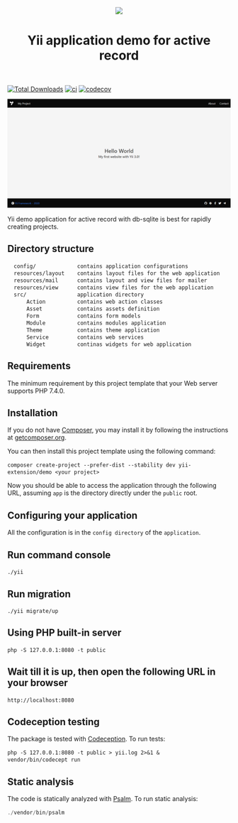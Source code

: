 <p align="center">
    <a href="https://github.com/yiisoft" target="_blank">
        <img src="https://github.com/yiisoft.png" height="100px">
    </a>
    <h1 align="center">Yii application demo for active record</h1>
    <br>
</p>

[![Total Downloads](https://img.shields.io/packagist/dt/yii-extension/demo)](https://packagist.org/packages/yii-extension/demo)
[![ci](https://github.com/yii-extension/demo/workflows/ci/badge.svg)](https://github.com/yii-extension/demo/actions)
[![codecov](https://codecov.io/gh/yii-extension/demo/branch/master/graph/badge.svg)](https://codecov.io/gh/yii-extension/demo)

<p align="center">
    <a href="https://github.com/yii-extension/app" target="_blank">
        <img src="docs\images\home.png" >
    </a>
</p>

Yii demo application for active record with db-sqlite is best for rapidly creating projects.

## Directory structure

      config/             contains application configurations
      resources/layout    contains layout files for the web application
      resources/mail      contains layout and view files for mailer
      resources/view      contains view files for the web application
      src/                application directory
          Action          contains web action classes
          Asset           contains assets definition
          Form            contains form models
          Module          contains modules application
          Theme           contains theme application
          Service         contains web services
          Widget          continas widgets for web application

## Requirements

The minimum requirement by this project template that your Web server supports PHP 7.4.0.

## Installation

If you do not have [Composer](http://getcomposer.org/), you may install it by following the instructions
at [getcomposer.org](http://getcomposer.org/doc/00-intro.md#installation-nix).

You can then install this project template using the following command:

~~~
composer create-project --prefer-dist --stability dev yii-extension/demo <your project>
~~~

Now you should be able to access the application through the following URL, assuming `app` is the directory
directly under the `public` root.

## Configuring your application

All the configuration is in the `config directory` of the `application`.

## Run command console

~~~
./yii
~~~

## Run migration

~~~
./yii migrate/up
~~~


## Using PHP built-in server

~~~
php -S 127.0.0.1:8080 -t public
~~~

## Wait till it is up, then open the following URL in your browser

~~~
http://localhost:8080
~~~

## Codeception testing

The package is tested with [Codeception](https://github.com/Codeception/Codeception). To run tests:

~~~
php -S 127.0.0.1:8080 -t public > yii.log 2>&1 &
vendor/bin/codecept run
~~~

## Static analysis

The code is statically analyzed with [Psalm](https://psalm.dev/docs). To run static analysis:

```php
./vendor/bin/psalm
```
